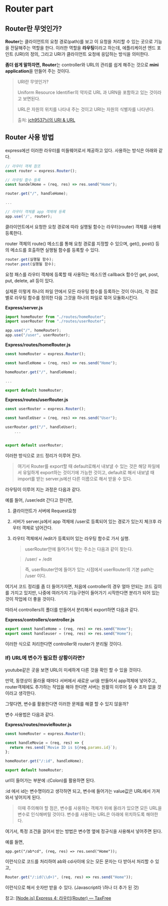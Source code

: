 # Router part

## Router란 무엇인가?

**Router**는 클라이언트의 요청 경로(path)를 보고 이 요청을 처리할 수 있는 곳으로 기능을 전달해주는 역할을 한다. 이러한 역할을 **라우팅**이라고 하는데, 에플리케이션 엔드 포인트 (URI)의 정의, 그리고 URI가 클라이언트 요청에 응답하는 방식을 의미한다.

**좀더 쉽게 말하자면,** **Router**는 controller와 URL의 관리를 쉽게 해주는 것으로 **mini application**을 만들어 주는 것이다.

> URI란 무엇인가?
>
> Uniform Resource Identifier의 약자로 URL 과 URN을 포함하고 있는 것이라고 보면된다.
>
> URL은 자원의 위치를 나타내 주는 것이고 URI는 자원의 식별자를 나타낸다.
>
> 출처: [jch9537님의 URI & URL](https://velog.io/@jch9537/URI-URL)

## Router 사용 방법

express에선 이러한 라우터를 미들웨어로서 제공하고 있다. 사용하는 방식은 아래와 같다.

```javascript
// 라우터 객체 참조
const router = express.Router();

// 라우팅 함수 등록
const handelHome = (req, res) => res.send("Home");

router.get("/", handleHome);

...

// 라우터 객체를 app 객체에 등록
app.use('/', router);
```

클라이언트에서 요청한 요청 경로에 따라 실행될 함수는 라우터(router) 객체를 사용해 등록한다.

router 객체의 route() 메소드를 통해 요청 경로를 지정할 수 있으며, get(), post() 등의 메소드를 호출하면 실행될 함수를 등록할 수 있다.

```javascript
router.get(실행될 함수);
router.post(실행될 함수);
```

요청 패스를 라우터 객체에 등록할 때 사용하는 메소드엔 callback 함수인 get, post, put, delete, all 등이 있다.

실제론 이렇게 하나의 파일 안에서 모든 라우팅 함수를 등록하는 것이 아니라, 각 경로 별로 라우팅 함수를 정의한 다음 그것을 하나의 파일로 묶어 모듈화시킨다.

**Express/server.js**

```javascript
import homeRouter from "./routes/homeRouter";
import userRouter from "./routes/userRouter";

app.use("/", homeRouter);
app.use("/user", userRouter);
```

**Express/routes/homeRouter.js**

```javascript
const homeRouter = express.Router();

const handleHome = (req, res) => res.send("Home");

homeRouter.get("/", handleHome);

...

export default homeRouter;
```

**Express/routes/userRouter.js**

```javascript
const userRouter = express.Router();

const handleUser = (req, res) => res.send("User");

userRouter.get("/", handleUser);
    ...


export default userRouter;
```

이러한 방식으로 코드 정리가 이루어 진다.

> 여기서 Router를 export할 때 default로해서 내보낼 수 있는 것은 해당 파일에서 유일하게 export하는 것이기에 가능한 것이고, default로 해서 내보낼 때 import를 받는 server.js에선 다른 이름으로 해서 받을 수 있다.

라우팅이 이루어 지는 과정은 다음과 같다.

예를 들어, /user/edit 간다고 한다면,

1.  클라이언트가 서버에 Request요청
2.  서버가 server.js에서 app 객체에 /user로 등록되어 있는 경로가 있는지 체크후 라우터 객체로 넘어간다.
3.  라우터 객체에서 /edit가 등록되어 있는 라우팅 함수로 가서 실행.

    > userRouter안에 들어가서 맞는 주소는 다음과 같이 찾는다.

    > /user/ + /edit

    > 즉, userRouter안에 들어가 있는 시점에서 userRouter의 기본 path는 /user 이다.

여기서 코드 정리를 좀 더 들어가자면, 처음에 controller의 경우 얼마 안되는 코드 길이를 가지고 있지만, 나중에 여러가지 기능구현이 들어가기 시작한다면 분리가 되어 있는 것이 작업에 더 좋을 것이다.

따라서 controllers의 폴더를 만들어서 분리해서 export하면 다음과 같다.

**Express/controllers/controller.js**

```javascript
export const handleHome = (req, res) => res.send("Home");
export const handleuser = (req, res) => res.send("Home");
```

이러한 식으로 처리한다면 controller와 router가 분리될 것이다.

### If) URL에 변수가 필요한 상황이라면?

youtube같은 곳을 보면 URL이 미세하게 다른 것을 확인 할 수 있을 것이다.

만약, 동영상이 올라올 때마다 서버에서 새로운 url을 만들어서 app객체에 넣어주고, router객체에도 추가하는 작업을 해야 한다면 서버는 원활히 이루어 질 수 조차 없을 것이라고 생각한다.

그렇다면, 변수를 활용한다면 이러한 문제를 해결 할 수 있지 않을까?

변수 사용법은 다음과 같다.

**Express/routes/movieRouter.js**

```javascript
const homeRouter = express.Router();

const handleMovie = (req, res) => {
  return res.send(`Movie ID is ${req.params.id}`);
};

homeRouter.get("/:id", handleHome);

export default homeRouter;
```

url이 들어가는 부분에 **:**(Colon)를 활용하면 된다.

:id 에서 id는 변수명이라고 생각하면 되고, 변수에 들어가는 value값은 URL에서 가져와서 넣어지게 된다.

> 이때 주의해야 할 점은, 변수를 사용하는 객체가 위에 올라가 있으면 모든 URL을 변수로 인식해버릴 것이다. 변수를 사용하는 URL은 아래에 위치하도록 해야한다.

여기서, 특정 조건을 걸어서 받는 방법은 변수명 옆에 정규식을 사용해서 넣어주면 된다.

예를 들면,

    app.get("/ab*cd", (req, res) => res.send("Home"));

이런식으로 코드를 처리하여 ab와 cd사이에 오는 모든 문자는 다 받아서 처리할 수 있고,

```javascript
Router.get("/:id(\\d+)", (req, res) => res.send("Home"));
```

이런식으로 해서 숫자만 받을 수 있다. (Javascript라 \하나 더 추가 된 것)

참고: [[Node.js] Express 4: 라우터(Router) — TaxFree](https://cotak.tistory.com/85)
